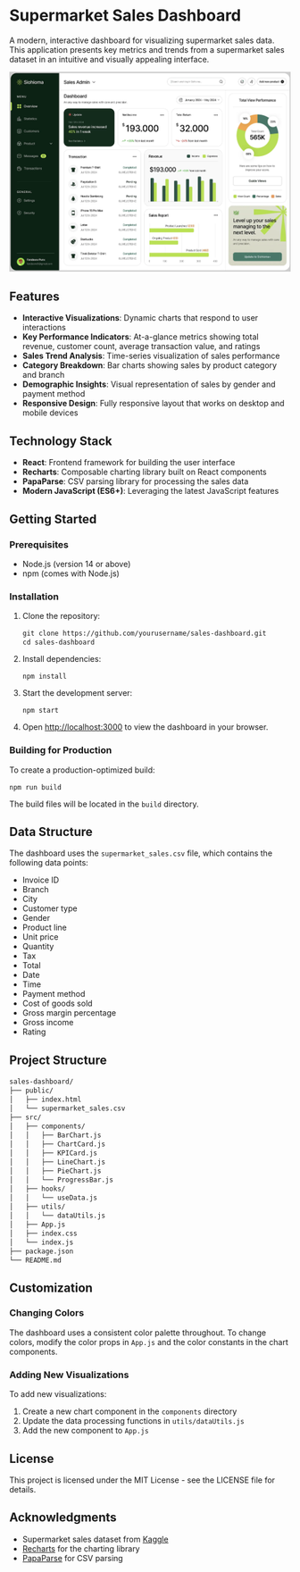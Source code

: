 # Supermarket Sales Dashboard

A modern, interactive dashboard for visualizing supermarket sales data. This application presents key metrics and trends from a supermarket sales dataset in an intuitive and visually appealing interface.

![Dashboard Preview](mockup.png)

## Features

- **Interactive Visualizations**: Dynamic charts that respond to user interactions
- **Key Performance Indicators**: At-a-glance metrics showing total revenue, customer count, average transaction value, and ratings
- **Sales Trend Analysis**: Time-series visualization of sales performance
- **Category Breakdown**: Bar charts showing sales by product category and branch
- **Demographic Insights**: Visual representation of sales by gender and payment method
- **Responsive Design**: Fully responsive layout that works on desktop and mobile devices

## Technology Stack

- **React**: Frontend framework for building the user interface
- **Recharts**: Composable charting library built on React components
- **PapaParse**: CSV parsing library for processing the sales data
- **Modern JavaScript (ES6+)**: Leveraging the latest JavaScript features

## Getting Started

### Prerequisites

- Node.js (version 14 or above)
- npm (comes with Node.js)

### Installation

1. Clone the repository:
   ```
   git clone https://github.com/yourusername/sales-dashboard.git
   cd sales-dashboard
   ```

2. Install dependencies:
   ```
   npm install
   ```

3. Start the development server:
   ```
   npm start
   ```

4. Open [http://localhost:3000](http://localhost:3000) to view the dashboard in your browser.

### Building for Production

To create a production-optimized build:

```
npm run build
```

The build files will be located in the `build` directory.

## Data Structure

The dashboard uses the `supermarket_sales.csv` file, which contains the following data points:

- Invoice ID
- Branch
- City
- Customer type
- Gender
- Product line
- Unit price
- Quantity
- Tax
- Total
- Date
- Time
- Payment method
- Cost of goods sold
- Gross margin percentage
- Gross income
- Rating

## Project Structure

```
sales-dashboard/
├── public/
│   ├── index.html
│   └── supermarket_sales.csv
├── src/
│   ├── components/
│   │   ├── BarChart.js
│   │   ├── ChartCard.js
│   │   ├── KPICard.js
│   │   ├── LineChart.js
│   │   ├── PieChart.js
│   │   └── ProgressBar.js
│   ├── hooks/
│   │   └── useData.js
│   ├── utils/
│   │   └── dataUtils.js
│   ├── App.js
│   ├── index.css
│   └── index.js
├── package.json
└── README.md
```

## Customization

### Changing Colors

The dashboard uses a consistent color palette throughout. To change colors, modify the color props in `App.js` and the color constants in the chart components.

### Adding New Visualizations

To add new visualizations:

1. Create a new chart component in the `components` directory
2. Update the data processing functions in `utils/dataUtils.js`
3. Add the new component to `App.js`

## License

This project is licensed under the MIT License - see the LICENSE file for details.

## Acknowledgments

- Supermarket sales dataset from [Kaggle](https://www.kaggle.com/datasets/aungpyaeap/supermarket-sales)
- [Recharts](https://recharts.org/) for the charting library
- [PapaParse](https://www.papaparse.com/) for CSV parsing 